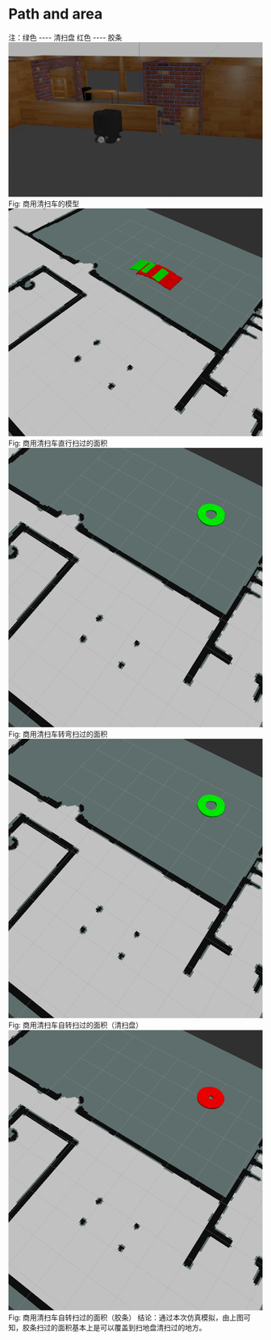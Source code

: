 # Path and area 
注：绿色 ---- 清扫盘
    红色 ---- 胶条
![image](https://github.com/FL-MAY/test/blob/master/model.png)
               Fig: 商用清扫车的模型
![image](https://github.com/FL-MAY/test/blob/master/straight.png)
               Fig: 商用清扫车直行扫过的面积
![image](https://github.com/FL-MAY/test/blob/master/sweeper.png)
               Fig: 商用清扫车转弯扫过的面积
![image](https://github.com/FL-MAY/test/blob/master/sweeper.png)
               Fig: 商用清扫车自转扫过的面积（清扫盘）
![image](https://github.com/FL-MAY/test/blob/master/vanc.png)
               Fig: 商用清扫车自转扫过的面积（胶条）
结论：通过本次仿真模拟，由上图可知，胶条扫过的面积基本上是可以覆盖到扫地盘清扫过的地方。
